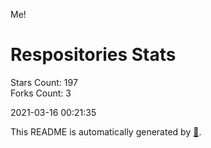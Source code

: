 Me!

# Respositories Stats
Stars Count: 197  
Forks Count: 3

2021-03-16 00:21:35  

This README is automatically generated by [🐰](https://github.com/rnitta/rnitta).

